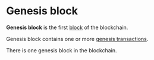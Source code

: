 # Genesis block

**Genesis block** is the first [block](/en/blockchain/block) of the blockchain.

Genesis block contains one or more [genesis transactions](/en/blockchain/transaction-type/genesis-transaction).

There is one genesis block in the blockchain.
